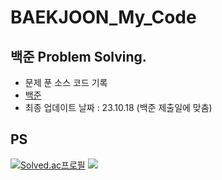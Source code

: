 # BAEKJOON_My_Code

## 백준 Problem Solving. 
- 문제 푼 소스 코드 기록
- [백준](https://www.acmicpc.net/)
- 최종 업데이트 날짜 : 23.10.18 (백준 제출일에 맞춤)

## PS
[![Solved.ac프로필](http://mazassumnida.wtf/api/v2/generate_badge?boj=ds030337)](https://solved.ac/ds030337)
<a href = "https://www.acmicpc.net/user/ds030337"> <img src="http://mazandi.herokuapp.com/api?handle=ds030337&theme=cold"/> </a>


<!--
## .gitignore
[1](https://ghwlchlaks.github.io/gitignore-filelist)
<br>
[2](https://cjh5414.github.io/gitignore-update/)
-->